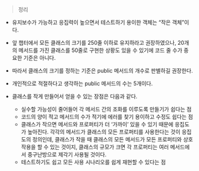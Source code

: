 
> 정리
> 

- 유지보수가 가능하고 응집력이 높으면서 테스트하기 용이한 객체는 “작은 객체”이다.
- 앞 챕터에서 모든 클래스의 크기를 250줄 이하로 유지하라고 권장하였으나, 
20개의 메서드를 가진 클래스를 50줄로 구현한 상황도 있을 수 있기에 
코드 줄 수가 중요한 기준은 아니다.
- 따라서 클래스의 크기를 정하는 기준은 public 메서드의 개수로 판별하길 권장한다.
- 개인적으로 적절하다고 생각하는 public 메서드의 수는 5개이다.

- 클래스를 작게 만들어서 얻을 수 있는 장점은 다음과 같다.
    - 실수할 가능성이 줄어들어 각 메서드 간의 조화를 이루도록 만들기가 쉽다는 점
    - 코드의 양이 적고 메서드의 수가 적기에 에러를 찾기 용이하고 수정도 쉽다는 점
    - 클래스가 작으면 메서드와 프로퍼티가 더 ‘가까이’ 있을 수 있기 때문에 응집도가 높아진다. 
    각각의 메서드가 클래스의 모든 프로퍼티를 사용한다는 것이 응집도의 정의인데,
    클래스가 작을 때 클래스의 모든 메서드가 모든 프로퍼티와 상호작용을 할 수 있는 것이지, 
    클래스의 규모가 크면 각 프로퍼티는 여러 메서드에서 중구난방으로 제각기 사용될 것이다.
    - 테스트하기도 쉽고 모든 사용 시나리오를 쉽게 재현할 수 있다는 점
